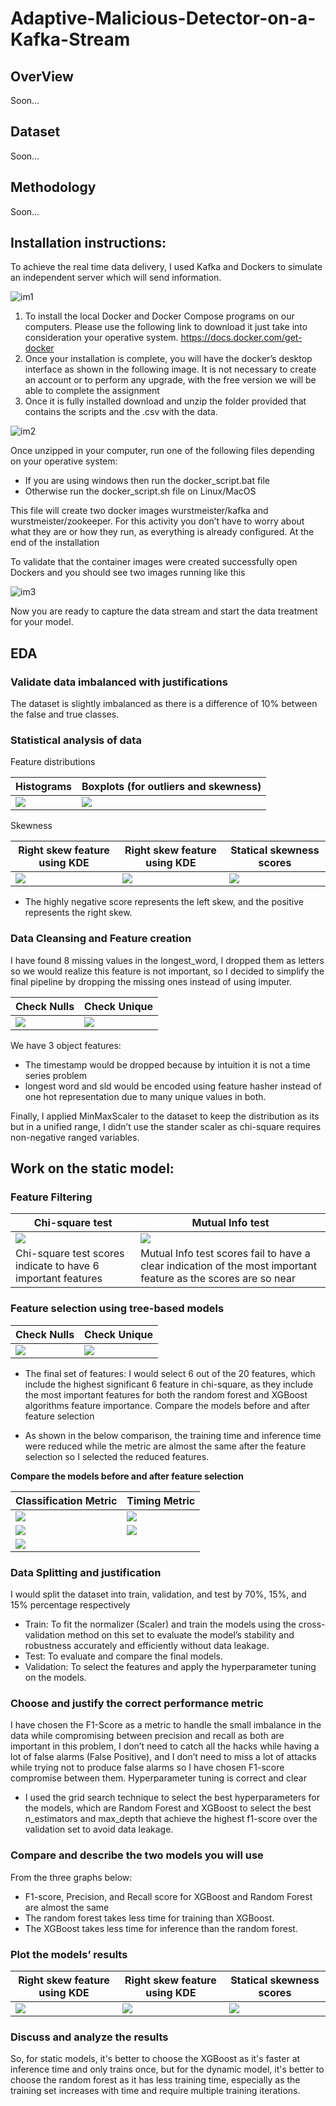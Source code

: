 # Adaptive-Malicious-Detector-on-a-Kafka-Stream
## OverView
Soon...

## Dataset
Soon...

## Methodology
Soon...

## Installation instructions:

To achieve the real time data delivery, I used Kafka and Dockers to 
simulate an independent server which will send information.

![im1](Image/Screenshot_1.png)

1. To install the local Docker and Docker Compose programs on our 
computers. Please use the following link to download it just take into consideration your operative 
system. https://docs.docker.com/get-docker
2. Once your installation is complete, you will have the docker’s desktop interface as shown 
in the following image. It is not necessary to create an account or to perform any upgrade, 
with the free version we will be able to complete the assignment
3. Once it is fully installed download and unzip the folder provided that contains the scripts 
and the .csv with the data.

![im2](Image/Screenshot_2.png)

Once unzipped in your computer, run one of the following files depending on your 
operative system:
- If you are using windows then run the docker_script.bat file 
- Otherwise run the docker_script.sh file on Linux/MacOS

This file will create two docker images wurstmeister/kafka and wurstmeister/zookeeper. 
For this activity you don’t have to worry about what they are or how they run, as everything 
is already configured. At the end of the installation

To validate that the container images were created successfully open Dockers and you 
should see two images running like this

![im3](Image/Screenshot_3.png)

Now you are ready to capture the data stream and start the data treatment for your model. 

## EDA
### Validate data imbalanced with justifications
The dataset is slightly imbalanced as there is a difference of 10% between the false and true classes.

### Statistical analysis of data
Feature distributions

| Histograms               | Boxplots (for outliers and skewness) |
|--------------------------|--------------------------------------|
| ![](Image/Picture1.png)  | ![](Image/Picture2.png)              |

Skewness

| Right skew feature using KDE | Right skew feature using KDE | Statical skewness scores |
|------------------------------|------------------------------|--------------------------|
| ![](Image/Picture3.png)      | ![](Image/Picture4.png)      | ![](Image/Picture5.png)  |

- The highly negative score represents the left skew, and the positive represents the right skew. 


### Data Cleansing and Feature creation
I have found 8 missing values in the longest_word, I dropped them as letters so we would realize this feature is not important, so I decided to simplify the final pipeline by dropping the missing ones instead of using imputer.

| Check Nulls             | Check Unique            |
|-------------------------|-------------------------|
| ![](Image/Picture6.png) | ![](Image/Picture7.png) |

We have 3 object features:
- The timestamp would be dropped because by intuition it is not a time series problem
- longest word and sld would be encoded using feature hasher instead of one hot representation due to many unique values in both.

Finally, I applied MinMaxScaler to the dataset to keep the distribution as its but in a unified range, I didn’t use the stander scaler as chi-square requires non-negative ranged variables.




## Work on the static model:

### Feature Filtering

| Chi-square test         | Mutual Info test           |
|-------------------------|----------------------------|
| ![](Image/Picture8.png) | ![](Image/Picture9.png)    |
|Chi-square test scores indicate to have 6 important features|     Mutual Info test scores fail to have a clear indication of the most important feature as the scores are so near                       |

### Feature selection using tree-based models

| Check Nulls              | Check Unique             |
|--------------------------|--------------------------|
| ![](Image/Picture10.png) | ![](Image/Picture11.png) |

-	The final set of features: I would select 6 out of the 20 features, which include the highest significant 6 feature in chi-square, as they include the most important features for both the random forest and XGBoost algorithms feature importance.
Compare the models before and after feature selection
 
-	As shown in the below comparison, the training time and inference time were reduced while the metric are almost the same after the feature selection so I selected the reduced features.

**Compare the models before and after feature selection**

| Classification Metric    | Timing Metric            |
|--------------------------|--------------------------|
| ![](Image/Picture12.png) | ![](Image/Picture15.png) |
| ![](Image/Picture14.png) | ![](Image/Picture16.png) |
| ![](Image/Picture13.png) |                          |


### Data Splitting and justification
I would split the dataset into train, validation, and test by 70%, 15%, and 15% percentage respectively
-	Train: To fit the normalizer (Scaler) and train the models using the cross-validation method on this set to evaluate the model’s stability and robustness accurately and efficiently without data leakage.
-	Test: To evaluate and compare the final models.
-	Validation: To select the features and apply the hyperparameter tuning on the models.

### Choose and justify the correct performance metric
I have chosen the F1-Score as a metric to handle the small imbalance in the data while compromising between precision and recall as both are important in this problem, I don’t need to catch all the hacks while having a lot of false alarms (False Positive), and I don’t need to miss a lot of attacks while trying not to produce false alarms so I have chosen F1-score compromise between them.
Hyperparameter tuning is correct and clear
-	I used the grid search technique to select the best hyperparameters for the models, which are Random Forest and XGBoost to select the best n_estimators and max_depth that achieve the highest f1-score over the validation set to avoid data leakage.

### Compare and describe the two models you will use
From the three graphs below:
-	F1-score, Precision, and Recall score for XGBoost and Random Forest are almost the same
-	The random forest takes less time for training than XGBoost.
-	The XGBoost takes less time for inference than the random forest.

### Plot the models’ results

| Right skew feature using KDE  | Right skew feature using KDE  | Statical skewness scores |
|-------------------------------|-------------------------------|--------------------------|
| ![](Image/Picture17.png)      | ![](Image/Picture18.png)      | ![](Image/Picture19.png) |

### Discuss and analyze the results
So, for static models, it's better to choose the XGBoost as it's faster at inference time and only trains once, but for the dynamic model, it's better to choose the random forest as it has less training time, especially as the training set increases with time and require multiple training iterations.



